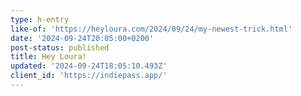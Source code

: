```yaml
---
type: h-entry
like-of: 'https://heyloura.com/2024/09/24/my-newest-trick.html'
date: '2024-09-24T20:05:00+0200'
post-status: published
title: Hey Loura!
updated: '2024-09-24T18:05:10.493Z'
client_id: 'https://indiepass.app/'
---
```


